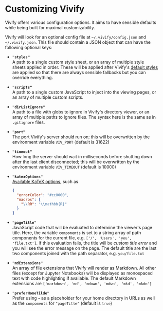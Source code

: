 # Customizing Vivify

Vivify offers various configuration options. It aims to have sensible defaults
while being built for maximal customizability.

Vivify will look for an optional config file at `~/.vivify/config.json` and
`~/.vivify.json`. This file should contain a JSON object that can have the
following optional keys:

- **`"styles"`**\
  A path to a single custom style sheet, or an array of multiple style sheets
  applied in order. These will be applied after Vivify's [default
  styles](./static/) are applied so that there are always sensible fallbacks but
  you can override everything.
- **`"scripts"`**\
  A path to a single custom JavaScript to inject into the viewing pages, or an
  array of multiple custom scripts.
- **`"dirListIgnore"`**\
  A path to a file with globs to ignore in Vivify's directory viewer, or an
  array of multiple paths to ignore files. The syntax here is the same as in
  `.gitignore` files.
- **`"port"`**\
  The port Vivify's server should run on; this will be overwritten by
  the environment variable `VIV_PORT` (default is 31622)
- **`"timeout"`**\
  How long the server should wait in milliseconds before shutting down after the
  last client disconnected; this will be overwritten by the environment variable
  `VIV_TIMEOUT` (default is 10000)
- **`"katexOptions"`**\
  [Available KaTeX options](https://katex.org/docs/options.html), such as

  ```json
  {
    "errorColor": "#cc0000",
    "macros": {
      "\\RR": "\\mathbb{R}"
    }
  }
  ```

- **`"pageTitle"`**\
  JavaScript code that will be evaluated to determine the viewer's page title.
  Here, the variable `components` is set to a string array of path components
  for the current file, e.g. `['/', 'Users', 'you', 'file.txt']`. If this
  evaluation fails, the title will be *custom title error* and you will see the
  error message on the page. The default title are the last two components
  joined with the path separator, e.g.  `you/file.txt`
- **`"mdExtensions"`**\
  An array of file extensions that Vivify will render as Markdown. All other
  files (except for Jupyter Notebooks) will be displayed as monospaced text with
  code highlighting if available. The default Markdown extensions are
  `['markdown', 'md', 'mdown', 'mdwn', 'mkd', 'mkdn']`
- **`"preferHomeTilde"`**\
  Prefer using `~` as a placeholder for your home directory in URLs as well as
  the `compoments` for `"pageTitle"` (default is `true`)
